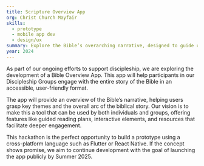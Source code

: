 ```yaml
---
title: Scripture Overview App
org: Christ Church Mayfair
skills:
  - prototype
  - mobile app dev
  - design/ux
summary: Explore the Bible’s overarching narrative, designed to guide users through the entire story. Help us prototype this app for a potential public launch in Summer 2025.
year: 2024
---
```

As part of our ongoing efforts to support discipleship, we are exploring the development of a Bible Overview App. This app will help participants in our Discipleship Groups engage with the entire story of the Bible in an accessible, user-friendly format.

The app will provide an overview of the Bible’s narrative, helping users grasp key themes and the overall arc of the biblical story. Our vision is to make this a tool that can be used by both individuals and groups, offering features like guided reading plans, interactive elements, and resources that facilitate deeper engagement.

This hackathon is the perfect opportunity to build a prototype using a cross-platform language such as Flutter or React Native. If the concept shows promise, we aim to continue development with the goal of launching the app publicly by Summer 2025.
